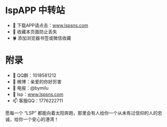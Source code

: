 # lspAPP 中转站
- :star2: 下载APP请点击：www.lspsns.com
- :panda_face: 收藏本页面防止丢失
- :four_leaf_clover: 添加浏览器书签或微信收藏

# 附录

- 👋 QQ群：1018581212
- 👀 微博：亲爱的你好厉害
- 🌱 电报：@bymilu
- 💞️ lsp：www.lspsns.com
- 📫 客服QQ：1776222711

愿每一个 “LSP” 都能向着太阳奔跑，那里会有人给你一个从未有过信仰的人的忠诚，给你一个安心的港湾！




<!---
TANG2T/TANG2T is a ✨ special ✨ repository because its `README.md` (this file) appears on your GitHub profile.
You can click the Preview link to take a look at your changes.
--->
